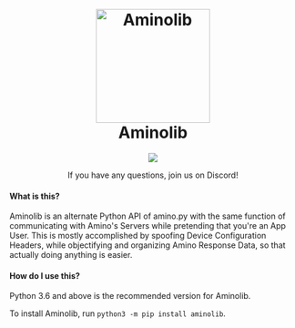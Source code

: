 [//]: # (**README Improved By ODYSS3EUS**)
[//]: # (Never Underestimate Presentation)
[//]: # (Mae: Professionals have standards)
[//]: # (Koi: Indeed...)
<h1 align="center">
  <br>
  <a href="https://github.com/EpicSans002/aminolib"><img src="https://cdn.discordapp.com/icons/715911730550800514/8b577d0f9d38614422601a71e91b866d.png?size=512" alt="Aminolib" width="200"></a>
  <br>
  Aminolib
  <br>
</h1>

<p align="center">
  <a href="https://discord.gg/2tsJtHccD7"><img src="https://bit.ly/32neyjM"></a>
  <p align="center"> If you have any questions, join us on Discord! </p>
</p>

#### What is this?
Aminolib is an alternate Python API of amino.py with the same function of communicating with Amino's Servers while pretending that you're an App User. This is mostly accomplished by spoofing Device Configuration Headers, while objectifying and organizing Amino Response Data, so that actually doing anything is easier.


#### How do I use this?
Python 3.6 and above is the recommended version for Aminolib.

To install Aminolib, run `python3 -m pip install aminolib`.



[//]: # (*Verbose Instructions For Those Who Want To Start Programming But Don't Know How.)
[//]: # (Mae: Who knows their stuff will do how to do this and who doesn't won't need this. Consider replacing this section entirely.)

[//]: # (PS: This additionally adds more confusion for users, which already created reports of circular imports and more headaches. Pip installs are easier to understand for end users. Pip simplifies everything when dealing with dependencies, updates, installs and removals. Windows Python's default install installs Pip, MOST [not looking at you arch] Distros package python with Pip alongside Python. Who "starting programming" will ever use this?)
